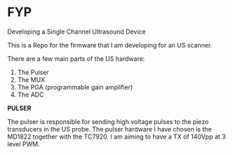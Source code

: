 # FYP
Developing a Single Channel Ultrasound Device

This is a Repo for the firmware that I am developing for an US scanner.

There are a few main parts of the US hardware:

1. The Pulser 
2. The MUX
3. The PGA (programmable gain amplifier)
4. The ADC


**PULSER**

The pulser is responsible for sending high voltage pulses to the piezo transducers in the US probe. The pulser hardware I have chosen is the MD1822 together with the TC7920. I am aiming to have a TX of 140Vpp at 3 level PWM.
